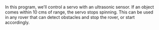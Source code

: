 In this program, we'll control a servo with an ultrasonic sensor. If an object comes within 10 cms of range, the servo stops spinning. This can be used in any rover that can detect obstacles and stop the rover, or start accordingly.
